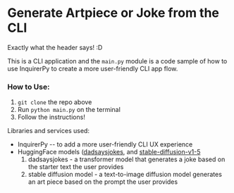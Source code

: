 # Generate Artpiece or Joke from the CLI

Exactly what the header says! :D 

This is a CLI application and the `main.py` module is a code sample of how to use InquirerPy to create a more user-friendly CLI app flow.

### How to Use:
1. `git clone` the repo above
2. Run `python main.py` on the terminal
3. Follow the instructions!

Libraries and services used:
- InquirerPy -- to add a more user-friendly CLI UX experience
- HuggingFace models ([dadsaysjokes](https://huggingface.co/huggingtweets/dadsaysjokes?text=my+life+is), and [stable-diffusion-v1-5](https://huggingface.co/runwayml/stable-diffusion-v1-5)
  1. dadsaysjokes - a transformer model that generates a joke based on the starter text the user provides
  2. stable diffusion model - a text-to-image diffusion model generates an art piece based on the prompt the user provides 
